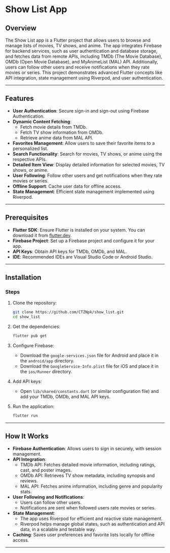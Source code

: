 # Show List App

## Overview
The Show List app is a Flutter project that allows users to browse and manage lists of movies, TV shows, and anime. The app integrates Firebase for backend services, such as user authentication and database storage, and fetches data from remote APIs, including TMDb (The Movie Database), OMDb (Open Movie Database), and MyAnimeList (MAL) API. Additionally, users can follow other users and receive notifications when they rate movies or series. This project demonstrates advanced Flutter concepts like API integration, state management using Riverpod, and user authentication.

---

## Features
- **User Authentication**: Secure sign-in and sign-out using Firebase Authentication.
- **Dynamic Content Fetching**:
  - Fetch movie details from TMDb.
  - Fetch TV show information from OMDb.
  - Retrieve anime data from MAL API.
- **Favorites Management**: Allow users to save their favorite items to a personalized list.
- **Search Functionality**: Search for movies, TV shows, or anime using the respective APIs.
- **Detailed Item View**: Display detailed information for selected movies, TV shows, or anime.
- **User Following**: Follow other users and get notifications when they rate movies or series.
- **Offline Support**: Cache user data for offline access.
- **State Management**: Efficient state management implemented using Riverpod.

---

## Prerequisites
- **Flutter SDK**: Ensure Flutter is installed on your system. You can download it from [flutter.dev](https://flutter.dev/docs/get-started/install).
- **Firebase Project**: Set up a Firebase project and configure it for your app.
- **API Keys**: Obtain API keys for TMDb, OMDb, and MAL.
- **IDE**: Recommended IDEs are Visual Studio Code or Android Studio.

---

## Installation

### Steps
1. Clone the repository:
    ```bash
    git clone https://github.com/CTZNpk/show_list.git
    cd show_list
    ```

2. Get the dependencies:
    ```bash
    flutter pub get
    ```

3. Configure Firebase:
    - Download the `google-services.json` file for Android and place it in the `android/app` directory.
    - Download the `GoogleService-Info.plist` file for iOS and place it in the `ios/Runner` directory.

4. Add API keys:
    - Open `lib/shared/constants.dart` (or similar configuration file) and add your TMDb, OMDb, and MAL API keys.

5. Run the application:
    ```bash
    flutter run
    ```

---

## How It Works
- **Firebase Authentication**: Allows users to sign in securely, with session management.
- **API Integration**:
  - TMDb API: Fetches detailed movie information, including ratings, cast, and poster images.
  - OMDb API: Retrieves TV show metadata, including synopsis and reviews.
  - MAL API: Fetches anime information, including genre and popularity stats.
- **User Following and Notifications**:
  - Users can follow other users.
  - Notifications are sent when followed users rate movies or series.
- **State Management**:
  - The app uses Riverpod for efficient and reactive state management.
  - Riverpod helps manage global states, such as authentication and API data, in a scalable and testable way.
- **Caching**: Saves user preferences and favorite lists locally for offline access.

---

